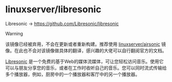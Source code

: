 # linuxserver/libresonic

Libresonic → https://github.com/Libresonic/libresonic

> [!WARNING]
>
> 该镜像已经被弃用，不会在更新或者重新构建。推荐使用 [linuxserver/airsonic](images/docker-airsonic.md) 镜像。在此也不会对该镜像做具体的翻译，感兴趣的大佬可以自行翻阅官方的文档。

[Libresonic](https://github.com/Libresonic/libresonic) 是一个免费的基于Web的媒体流媒体，可让您轻松访问音乐。使用它可以与朋友分享您的音乐，或者在工作时收听自己的音乐。您可以同时流式传输给多个播放器，例如，厨房中的一个播放器和客厅中的另一个播放器。